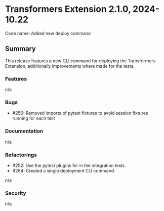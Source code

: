 # Transformers Extension 2.1.0, 2024-10.22

Code name: Added new deploy command

## Summary

This release features a new CLI command for deploying the Transformers Extension,
additionally improvements where made for the tests.

### Features

n/a

### Bugs

- #256: Removed imports of pytest fixtures to avoid session fixtures running for each test

### Documentation

n/a

### Refactorings

- #252: Use the pytest plugins for in the integration tests.
- #264: Created a single deployment CLI command.

n/a

### Security 

n/a